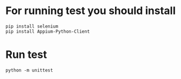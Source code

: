 

# For running test you should install

    pip install selenium
    pip install Appium-Python-Client

# Run test

    python -m unittest
